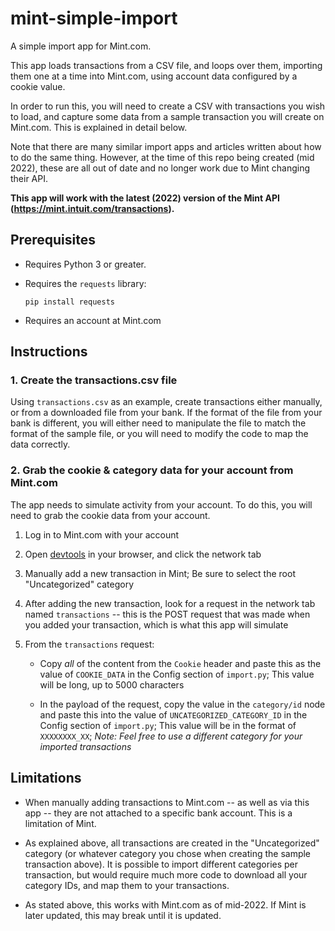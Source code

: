 # mint-simple-import
A simple import app for Mint.com.

This app loads transactions from a CSV file, and loops over them, importing them one at a time into Mint.com, using account data configured by a cookie value.

In order to run this, you will need to create a CSV with transactions you wish to load, and capture some data from a sample transaction you will create on Mint.com. This is explained in detail below.

Note that there are many similar import apps and articles written about how to do the same thing. However, at the time of this repo being created (mid 2022), these are all out of date and no longer work due to Mint changing their API.

**This app will work with the latest (2022) version of the Mint API (https://mint.intuit.com/transactions).**

## Prerequisites

- Requires Python 3 or greater.

- Requires the `requests` library:

      pip install requests

- Requires an account at Mint.com

## Instructions

### 1. Create the transactions.csv file

Using `transactions.csv` as an example, create transactions either manually, or from a downloaded file from your bank. If the format of the file from your bank is different, you will either need to manipulate the file to match the format of the sample file, or you will need to modify the code to map the data correctly.

### 2. Grab the cookie & category data for your account from Mint.com

The app needs to simulate activity from your account. To do this, you will need to grab the cookie data from your account.

1. Log in to Mint.com with your account

2. Open [devtools](https://balsamiq.com/support/faqs/browserconsole/) in your browser, and click the network tab

3. Manually add a new transaction in Mint; Be sure to select the root "Uncategorized" category

4. After adding the new transaction, look for a request in the network tab named `transactions` -- this is the POST request that was made when you added your transaction, which is what this app will simulate

5. From the `transactions` request:

   - Copy *all* of the content from the `Cookie` header and paste this as the value of `COOKIE_DATA` in the Config section of `import.py`; This value will be long, up to 5000 characters

   - In the payload of the request, copy the value in the `category/id` node and paste this into the value of `UNCATEGORIZED_CATEGORY_ID` in the Config section of `import.py`; This value will be in the format of `XXXXXXXX_XX`; *Note: Feel free to use a different category for your imported transactions*

## Limitations

- When manually adding transactions to Mint.com -- as well as via this app -- they are not attached to a specific bank account. This is a limitation of Mint.

- As explained above, all transactions are created in the "Uncategorized" category (or whatever category you chose when creating the sample transaction above). It is possible to import different categories per transaction, but would require much more code to download all your category IDs, and map them to your transactions.

- As stated above, this works with Mint.com as of mid-2022. If Mint is later updated, this may break until it is updated.